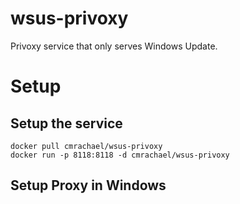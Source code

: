 # wsus-privoxy
Privoxy service that only serves Windows Update.

# Setup

## Setup the service
```
docker pull cmrachael/wsus-privoxy
docker run -p 8118:8118 -d cmrachael/wsus-privoxy
```
## Setup Proxy in Windows